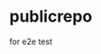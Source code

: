 # publicrepo
for e2e test






































































































































































































































































































































































































































































































































































































































































































































































































